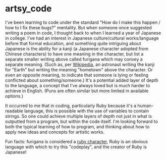 # artsy_code

I've been learning to code under the standard "How do I make this happen / how to I fix these bugs?" mentality.
But when someone once suggested writing a poem in code, I thought back to when I learned a year of Japanese in college.
I've had an interest in Japanese culture/cultural works/language before that formal education, and something quite intriguing about
Japanese is the ability for a kanji (a Japanese character adopted from Chinese characters) to have one meaning in the character,
but list a separate smaller writing above called furigana which may convey a separate meaning. (Such as, per [Wikipedia](https://en.wikipedia.org/wiki/Furigana), an astronaut 
writing the kanji for "Earth" but writing the meaning "hometown" above the character. Or even an opposite meaning, to indicate that 
someone is lying or feeling conflicted about something/someone.) It's a potential added layer of depth to the language, a concept that I've always loved but is much harder to achieve in English. 
(Puns are often similar but more limited in available options.)

It occurred to me that in coding, particularly Ruby because it's a human-readable language, this is possible with the use of variables to
contain strings. So one could achieve multiple layers of depth not just in what is outputted from a program, but within the
code itself. I'm looking forward to both the typical learning of how to program, and thinking about how to apply new ideas and concepts
for artistic works.

Fun facts: furigana is considered a [ruby character](https://en.wikipedia.org/wiki/Ruby_character), Ruby is an obvious language with
which to try this "codeplay", and the creator of Ruby is Japanese!
